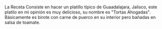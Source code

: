 La Receta 
Consiste en hacer un platillo típico de Guaadalajara, Jalisco, este platilo en mi opinión es 
muy delicioso, su nombre es "Tortas Ahogadas". Básicamente es birote con carne de puerco en su interior
pero bañadas en salsa de toamate.
